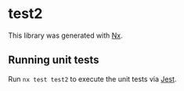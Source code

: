 # test2

This library was generated with [Nx](https://nx.dev).

## Running unit tests

Run `nx test test2` to execute the unit tests via [Jest](https://jestjs.io).
